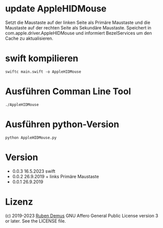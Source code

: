 # update AppleHIDMouse
Setzt die Maustaste auf der linken Seite als Primäre Maustaste und die Maustaste auf der rechten Seite als Sekundäre Maustaste. Speichert in com.apple.driver.AppleHIDMouse und informiert BezelServices um den Cache zu aktualisieren.

# swift kompilieren
	swiftc main.swift -o AppleHIDMouse

# Ausführen Comman Line Tool
	./AppleHIDMouse

# Ausführen python-Version
	python AppleHIDMouse.py

# Version
* 0.0.3 16.5.2023 swift
* 0.0.2 26.9.2019 + links Primäre Maustaste
* 0.0.1 26.9.2019

# Lizenz
(c) 2019-2023 [Ruben Demus](http://pixelhaufen.at) GNU Affero General Public License version 3 or later. See the LICENSE file.
